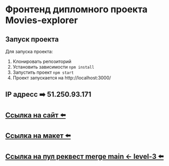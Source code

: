# Фронтенд дипломного проекта Movies-explorer

## Запуск проекта
Для запуска проекта:
1. Клонировать репозиторий
2. Установить зависимости `npm install`
3. Запустить проект `npm start`
4. Проект запускается на http://localhost:3000/

## IP адресс ➡️ 51.250.93.171

## [Ссылка на сайт ⬅️](http://movies.kamelianov.nomoredomains.sbs)

## [Ссылка на макет ⬅️](https://disk.yandex.ru/d/uGfCISSVqU52eA)

## [Ссылка на пул реквест merge main <- level-3  ⬅️](https://github.com/kamelyanov/movies-explorer-frontend/pull/2)
